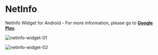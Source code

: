 NetInfo
=======

NetInfo Widget for Android - For more information, please go to [**Google Play**](https://play.google.com/store/apps/details?id=com.ultrafunk.network_info).

![netinfo-widget-01](http://ultrafunk.com/projects/img/ultrafunk_netinfo_widget_06.png)

![netinfo-widget-02](http://ultrafunk.com/projects/img/ultrafunk_netinfo_widget_07.png)
